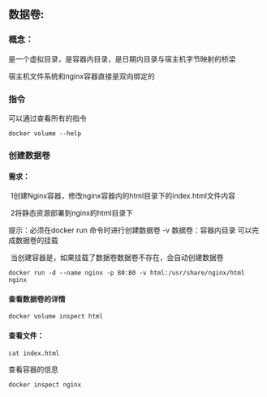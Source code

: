 ## 数据卷:

### 概念：

是一个虚拟目录，是容器内目录，是日期内目录与宿主机字节映射的桥梁

宿主机文件系统和nginx容器直接是双向绑定的



### 指令

可以通过查看所有的指令

```nginx
docker volume --help
```



### 创建数据卷

#### 需求：

​	1创建Nginx容器，修改nginx容器内的html目录下的index.html文件内容

​	2将静态资源部署到nginx的html目录下

提示：必须在docker run 命令时进行创建数据卷 -v 数据卷：容器内目录 可以完成数据卷的挂载

​		当创建容器是，如果挂载了数据卷数据卷不存在，会自动创建数据卷



```nginx
docker run -d --name nginx -p 80:80 -v html:/usr/share/nginx/html nginx
```

#### 查看数据卷的详情

```nginx
docker volume inspect html
```



#### 查看文件：

```nginx
cat index.html
```

查看容器的信息

```nginx
docker inspect nginx
```

